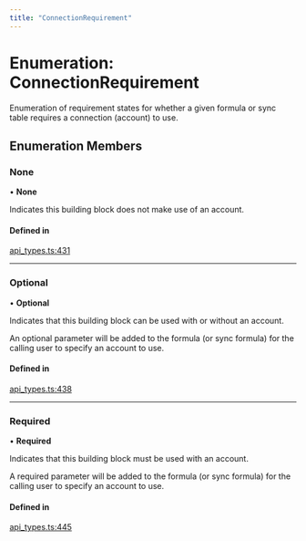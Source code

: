 ```yaml
---
title: "ConnectionRequirement"
---
```

# Enumeration: ConnectionRequirement

Enumeration of requirement states for whether a given formula or sync table requires
a connection (account) to use.

## Enumeration Members

### None

• **None**

Indicates this building block does not make use of an account.

#### Defined in

[api_types.ts:431](https://github.com/coda/packs-sdk/blob/main/api_types.ts#L431)

___

### Optional

• **Optional**

Indicates that this building block can be used with or without an account.

An optional parameter will be added to the formula (or sync formula) for the calling user
to specify an account to use.

#### Defined in

[api_types.ts:438](https://github.com/coda/packs-sdk/blob/main/api_types.ts#L438)

___

### Required

• **Required**

Indicates that this building block must be used with an account.

A required parameter will be added to the formula (or sync formula) for the calling user
to specify an account to use.

#### Defined in

[api_types.ts:445](https://github.com/coda/packs-sdk/blob/main/api_types.ts#L445)
